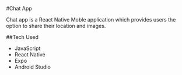 #Chat App

Chat app is a React Native Moble application which provides
users the option to share their location and images.

##Tech Used

- JavaScript
- React Native
- Expo
- Android Studio

